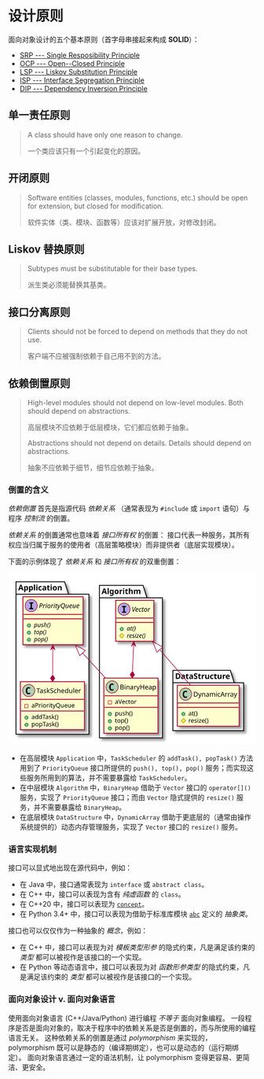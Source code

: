 # 设计原则

面向对象设计的五个基本原则（首字母串接起来构成 **SOLID**）：
- [SRP --- Single Resposibility Principle](#单一责任原则)
- [OCP --- Open--Closed Principle](#开闭原则)
- [LSP --- Liskov Substitution Principle](#Liskov-替换原则)
- [ISP --- Interface Segregation Principle](#接口分离原则)
- [DIP --- Dependency Inversion Principle](#依赖倒置原则)

## 单一责任原则

> A class should have only one reason to change.
>
> 一个类应该只有一个引起变化的原因。

## 开闭原则

> Software entities (classes, modules, functions, etc.) should be open for extension, but closed for modification.
>
> 软件实体（类、模块、函数等）应该对扩展开放，对修改封闭。

## Liskov 替换原则

> Subtypes must be substitutable for their base types.
>
> 派生类必须能替换其基类。

## 接口分离原则

> Clients should not be forced to depend on methods that they do not use.
>
> 客户端不应被强制依赖于自己用不到的方法。

## 依赖倒置原则

> High-level modules should not depend on low-level modules. Both should depend on abstractions.
>
> 高层模块不应依赖于低层模块，它们都应依赖于抽象。
>
> Abstractions should not depend on details. Details should depend on abstractions.
>
> 抽象不应依赖于细节，细节应依赖于抽象。

### 倒置的含义
*依赖倒置* 首先是指源代码 *依赖关系* （通常表现为 `#include` 或 `import` 语句）与程序 *控制流* 的倒置。

*依赖关系* 的倒置通常也意味着 *接口所有权* 的倒置：
接口代表一种服务，其所有权应当归属于服务的使用者（高层策略模块）而非提供者（底层实现模块）。

下面的示例体现了 *依赖关系* 和 *接口所有权* 的双重倒置：

![](./InvertedDependency.svg)

- 在高层模块 `Application` 中，`TaskScheduler` 的 `addTask(), popTask()` 方法用到了 `PriorityQueue` 接口所提供的 `push(), top(), pop()` 服务；而实现这些服务所用到的算法，并不需要暴露给 `TaskScheduler`。
- 在中层模块 `Algorithm` 中，`BinaryHeap` 借助于 `Vector` 接口的 `operator[]()` 服务，实现了 `PriorityQueue` 接口；而由 `Vector` 隐式提供的 `resize()` 服务，并不需要暴露给 `BinaryHeap`。
- 在底层模块 `DataStructure` 中，`DynamicArray` 借助于更底层的（通常由操作系统提供的）动态内存管理服务，实现了 `Vector` 接口的 `resize()` 服务。

### 语言实现机制
接口可以显式地出现在源代码中，例如：
- 在 Java 中，接口通常表现为 `interface` 或 `abstract class`。
- 在 C++ 中，接口可以表现为含有 *纯虚函数* 的 `class`。
- 在 C++20 中，接口可以表现为 [`concept`](https://en.cppreference.com/w/cpp/language/constraints)。
- 在 Python 3.4+ 中，接口可以表现为借助于标准库模块 [`abc`](https://docs.python.org/3/library/abc.html) 定义的 *抽象类*。

接口也可以仅仅作为一种抽象的 *概念*，例如：
- 在 C++ 中，接口可以表现为对 *模板类型形参* 的隐式约束，凡是满足该约束的 *类型* 都可以被视作是该接口的一个实现。
- 在 Python 等动态语言中，接口可以表现为对 *函数形参类型* 的隐式约束，凡是满足该约束的 *类型* 都可以被视作是该接口的一个实现。

### 面向对象设计 v. 面向对象语言
使用面向对象语言 (C++/Java/Python) 进行编程 *不等于* 面向对象编程。
一段程序是否是面向对象的，取决于程序中的依赖关系是否是倒置的，而与所使用的编程语言无关。
这种依赖关系的倒置是通过 *polymorphism* 来实现的，polymorphism 既可以是静态的（编译期绑定），也可以是动态的（运行期绑定）。
面向对象语言通过一定的语法机制，让 polymorphism 变得更容易、更简洁、更安全。
